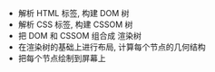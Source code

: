 - 解析 HTML 标签, 构建 DOM 树
- 解析 CSS 标签, 构建 CSSOM 树
- 把 DOM 和 CSSOM 组合成 渲染树
- 在渲染树的基础上进行布局, 计算每个节点的几何结构
- 把每个节点绘制到屏幕上